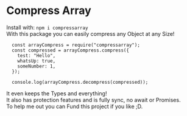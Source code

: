 # Compress Array
Install with: `npm i compressarray`<br>
With this package you can easily compress any Object at any Size!<br>
```
  const arrayCompress = require("compressarray");
  const compressed = arrayCompress.compress({
    test: "Hello",
    whatsUp: true,
    someNumber: 1,
  });
  
  console.log(arrayCompress.decompress(compressed));
```
It even keeps the Types and everything!<br>
It also has protection features and is fully sync, no await or Promises.<br>
To help me out you can Fund this project if you like ;D.<br>

